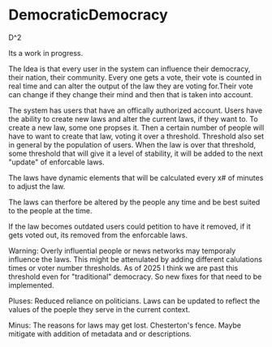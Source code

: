 # DemocraticDemocracy
D^2


Its a work in progress.

The Idea is that every user in the system can influence their democracy, their nation, their community. 
Every one gets a vote, their vote is counted in real time and can alter the output of the law they are voting for.Their vote can change if they change their mind and then that is taken into account.  

The system has users that have an offically authorized account.
Users have the ability to create new laws and alter the current laws, if they want to.
To create a new law, some one propses it. 
Then a certain number of people will have to want to create that law, voting it over a threshold. Threshold also set in general by the population of users.
When the law is over that threshold, some threshold that will give it a level of stability, it will be added to the next "update" of enforcable laws.

The laws have dynamic elements that will be calculated every x# of minutes to adjust the law. 

The laws can therfore be altered by the people any time and be best suited to the people at the time.

If the law becomes outdated users could petition to have it removed, if it gets voted out, its removed from the enforcable laws.



Warning:
Overly influential people or news networks may temporaly influence the laws. 
  This might be attenulated by adding different calulations times or voter number thresholds. 
As of 2025 I think we are past this threshold even for "traditional" democracy.
So new fixes for that need to be implemented.


Pluses:
Reduced reliance on politicians.
Laws can be updated to reflect the values of the poeple they serve in the current context.

Minus:
The reasons for laws may get lost. Chesterton's fence. 
Maybe mitigate with addition of metadata and or descriptions.

